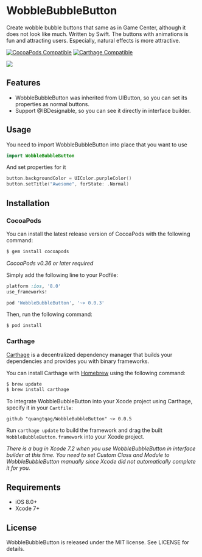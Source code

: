# WobbleBubbleButton
Create wobble bubble buttons that same as in Game Center, although it does not look like much. Written by Swift.
The buttons with animations is fun and attracting users. Especially, natural effects is more attractive.

[![CocoaPods Compatible](https://img.shields.io/cocoapods/v/WobbleBubbleButton.svg)](https://img.shields.io/cocoapods/v/WobbleBubbleButton.svg)
[![Carthage Compatible](https://img.shields.io/badge/Carthage-compatible-4BC51D.svg?style=flat)](https://github.com/Carthage/Carthage)

![](https://github.com/quangtqag/WobbleBubbleButton/blob/master/Screenshots/preview.gif)

## Features
* WobbleBubbleButton was inherited from UIButton, so you can set its properties as normal buttons.
* Support @IBDesignable, so you can see it directly in interface builder.

## Usage

You need to import WobbleBubbleButton into place that you want to use

```swift
import WobbleBubbleButton
```

And set properties for it

```swift
button.backgroundColor = UIColor.purpleColor()
button.setTitle("Awesome", forState: .Normal)
```

## Installation
### CocoaPods

You can install the latest release version of CocoaPods with the following command:

```bash
$ gem install cocoapods
```

*CocoaPods v0.36 or later required*

Simply add the following line to your Podfile:

```ruby
platform :ios, '8.0' 
use_frameworks!

pod 'WobbleBubbleButton', '~> 0.0.3' 
```

Then, run the following command:

```bash
$ pod install
```

### Carthage

[Carthage](https://github.com/Carthage/Carthage) is a decentralized dependency manager that builds your dependencies and provides you with binary frameworks.

You can install Carthage with [Homebrew](http://brew.sh/) using the following command:

```bash
$ brew update
$ brew install carthage
```

To integrate WobbleBubbleButton into your Xcode project using Carthage, specify it in your `Cartfile`:

```ogdl
github "quangtqag/WobbleBubbleButton" ~> 0.0.5
```

Run `carthage update` to build the framework and drag the built `WobbleBubbleButton.framework` into your Xcode project.

*There is a bug in Xcode 7.2 when you use WobbleBubbleButton in interface builder at this time. You need to set Custom Class and Module to WobbleBubbleButton manually since Xcode did not automatically complete it for you.*

## Requirements

- iOS 8.0+
- Xcode 7+

## License

WobbleBubbleButton is released under the MIT license. See LICENSE for details.
